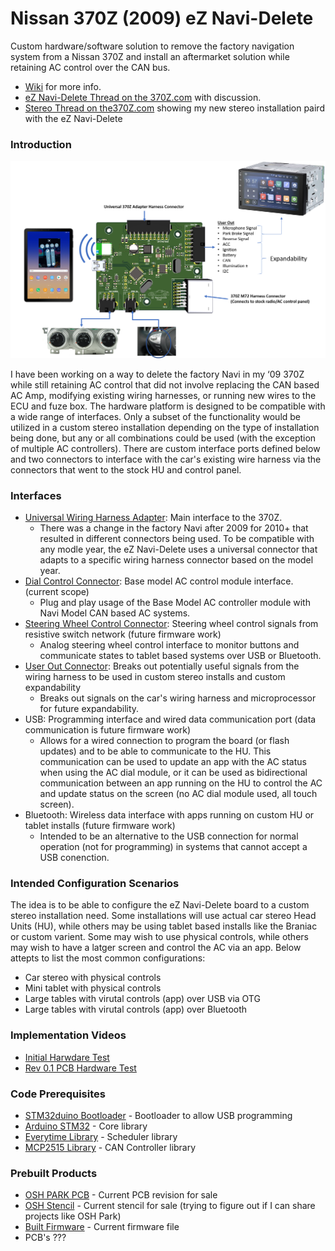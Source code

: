 ﻿Nissan 370Z (2009) eZ Navi-Delete
==================================
Custom hardware/software solution to remove the factory navigation system from a Nissan 370Z and install an aftermarket solution while retaining AC control over the CAN bus.

 - [Wiki] for more info.
 - [eZ Navi-Delete Thread on the 370Z.com] with discussion.
 - [Stereo Thread on the370Z.com] showing my new stereo installation paird with the eZ Navi-Delete

### Introduction
<p align="center">
  <img src="/img/support/eZNaviDelete_0p7_cartoon.png" width="1080" alt="accessibility text">
</p>

I have been working on a way to delete the factory Navi in my ‘09 370Z while still retaining AC control that did not involve replacing the CAN based AC Amp, modifying existing wiring harnesses, or running new wires to the ECU and fuze box. The hardware platform is designed to be compatible with a wide range of interfaces. Only a subset of the functionality would be utilized in a custom stereo installation depending on the type of installation being done, but any or all combinations could be used (with the exception of multiple AC controllers). There are custom interface ports defined below and two connectors to interface with the car's existing wire harness via the connectors that went to the stock HU and control panel.

### Interfaces
- [Universal Wiring Harness Adapter]: Main interface to the 370Z.
  - There was a change in the factory Navi after 2009 for 2010+ that resulted in different connectors being used. To be compatible with any modle year, the eZ Navi-Delete uses a universal connector that adapts to a specific wiring harness connector based on the model year. 
- [Dial Control Connector]: Base model AC control module interface. (current scope)
  - Plug and play usage of the Base Model AC controller module with Navi Model CAN based AC systems.
- [Steering Wheel Control Connector]: Steering wheel control signals from resistive switch network (future firmware work)
  - Analog steering wheel control interface to monitor buttons and communicate states to tablet based systems over USB or Bluetooth.
- [User Out Connector]: Breaks out potentially useful signals from the wiring harness to be used in custom stereo installs and custom expandability
  - Breaks out signals on the car's wiring harness and microprocessor for future expandability. 
- USB: Programming interface and wired data communication port (data communication is future firmware work)
  - Allows for a wired connection to program the board (or flash updates) and to be able to communicate to the HU. This communication can be used to update an app with the AC status when using the AC dial module, or it can be used as bidirectional communication between an app running on the HU to control the AC and update status on the screen (no AC dial module used, all touch screen).
- Bluetooth: Wireless data interface with apps running on custom HU or tablet installs (future firmware work)
  - Intended to be an alternative to the USB connection for normal operation (not for programming) in systems that cannot accept a USB conenction.

### Intended Configuration Scenarios

The idea is to be able to configure the eZ Navi-Delete board to a custom stereo installation need. Some installations will use actual car stereo Head Units (HU), while others may be using tablet based installs like the Braniac or custom varient. Some may wish to use physical controls, while others may wish to have a latger screen and control the AC via an app. Below attepts to list the most common configurations:

- Car stereo with physical controls
- Mini tablet with physical controls
- Large tables with virutal controls (app) over USB via OTG
- Large tables with virutal controls (app) over Bluetooth

### Implementation Videos
- [Initial Harwdare Test]
- [Rev 0.1 PCB Hardware Test]

### Code Prerequisites
- [STM32duino Bootloader] - Bootloader to allow USB programming
- [Arduino STM32] - Core library
- [Everytime Library] - Scheduler library
- [MCP2515 Library] - CAN Controller library

### Prebuilt Products
- [OSH PARK PCB] - Current PCB revision for sale
- [OSH Stencil] - Current stencil for sale (trying to figure out if I can share projects like OSH Park)
- [Built Firmware] - Current firmware file
- PCB's ???

[Wiki]:https://github.com/radensb/eZ_Navi-Delete/wiki
[Stereo Thread on the370Z.com]: http://www.the370z.com/audio-video/133687-joying-android-9-7-hu-install-90-complete.html
[eZ Navi-Delete Thread on the 370Z.com]: http://www.the370z.com/audio-video/130471-ez-navi-delete-project.html
[Universal Wiring Harness Adapter]:https://github.com/radensb/eZ_Navi-Delete/wiki/Universal-Adapter-Wiring-Harness
[Dial Control Connector]:https://github.com/radensb/eZ_Navi-Delete/wiki/Base-Model-AC-Control-Module-Wiring-Harness
[Steering Wheel Control Connector]:https://github.com/radensb/eZ_Navi-Delete/wiki/Steering-Wheel-Control-Connector
[User Out Connector]:https://github.com/radensb/eZ_Navi-Delete/wiki/User-Out-Connector
[Initial Harwdare Test]:https://www.youtube.com/watch?v=1-dMO8ove7c&feature=youtu.be
[Rev 0.1 PCB Hardware Test]:https://youtu.be/FeSBLwDEIZM
[Everytime Library]: https://www.arduinolibraries.info/libraries/everytime
[MCP2515 Library]: https://github.com/autowp/arduino-mcp2515
[STM32duino Bootloader]: https://github.com/rogerclarkmelbourne/STM32duino-bootloader
[Arduino STM32]: https://github.com/rogerclarkmelbourne/Arduino_STM32
[OSH PARK PCB]: https://oshpark.com/shared_projects/BYueYDq3
[OSH Stencil]: https://www.oshstencils.com/
[Built Firmware]: https://github.com/radensb/eZ_Navi-Delete/blob/master/build/eZ_Navi_Delete_v0p5.elf

